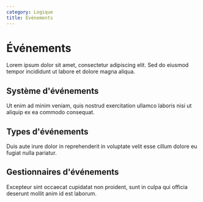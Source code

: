 ```yaml
---
category: Logique
title: Événements
---
```


# Événements

Lorem ipsum dolor sit amet, consectetur adipiscing elit. Sed do eiusmod tempor incididunt ut labore et dolore magna aliqua.

## Système d'événements

Ut enim ad minim veniam, quis nostrud exercitation ullamco laboris nisi ut aliquip ex ea commodo consequat.

## Types d'événements

Duis aute irure dolor in reprehenderit in voluptate velit esse cillum dolore eu fugiat nulla pariatur.

## Gestionnaires d'événements

Excepteur sint occaecat cupidatat non proident, sunt in culpa qui officia deserunt mollit anim id est laborum.
